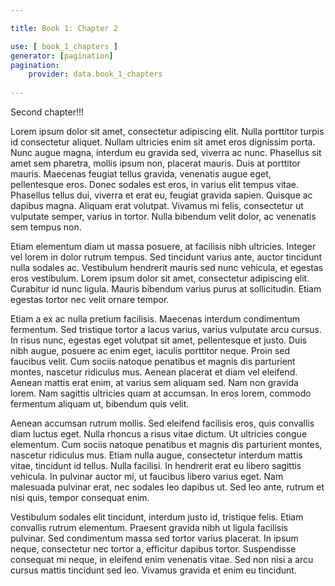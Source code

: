 ```yaml
---

title: Book 1: Chapter 2

use: [ book_1_chapters ]
generator: [pagination]
pagination:
    provider: data.book_1_chapters
    
---
```


Second chapter!!!

Lorem ipsum dolor sit amet, consectetur adipiscing elit. Nulla porttitor turpis id consectetur aliquet. Nullam ultricies enim sit amet eros dignissim porta. Nunc augue magna, interdum eu gravida sed, viverra ac nunc. Phasellus sit amet sem pharetra, mollis ipsum non, placerat mauris. Duis at porttitor mauris. Maecenas feugiat tellus gravida, venenatis augue eget, pellentesque eros. Donec sodales est eros, in varius elit tempus vitae. Phasellus tellus dui, viverra et erat eu, feugiat gravida sapien. Quisque ac dapibus magna. Aliquam erat volutpat. Vivamus mi felis, consectetur ut vulputate semper, varius in tortor. Nulla bibendum velit dolor, ac venenatis sem tempus non.

Etiam elementum diam ut massa posuere, at facilisis nibh ultricies. Integer vel lorem in dolor rutrum tempus. Sed tincidunt varius ante, auctor tincidunt nulla sodales ac. Vestibulum hendrerit mauris sed nunc vehicula, et egestas eros vestibulum. Lorem ipsum dolor sit amet, consectetur adipiscing elit. Curabitur id nunc ligula. Mauris bibendum varius purus at sollicitudin. Etiam egestas tortor nec velit ornare tempor.

Etiam a ex ac nulla pretium facilisis. Maecenas interdum condimentum fermentum. Sed tristique tortor a lacus varius, varius vulputate arcu cursus. In risus nunc, egestas eget volutpat sit amet, pellentesque et justo. Duis nibh augue, posuere ac enim eget, iaculis porttitor neque. Proin sed faucibus velit. Cum sociis natoque penatibus et magnis dis parturient montes, nascetur ridiculus mus. Aenean placerat et diam vel eleifend. Aenean mattis erat enim, at varius sem aliquam sed. Nam non gravida lorem. Nam sagittis ultricies quam at accumsan. In eros lorem, commodo fermentum aliquam ut, bibendum quis velit.

Aenean accumsan rutrum mollis. Sed eleifend facilisis eros, quis convallis diam luctus eget. Nulla rhoncus a risus vitae dictum. Ut ultricies congue elementum. Cum sociis natoque penatibus et magnis dis parturient montes, nascetur ridiculus mus. Etiam nulla augue, consectetur interdum mattis vitae, tincidunt id tellus. Nulla facilisi. In hendrerit erat eu libero sagittis vehicula. In pulvinar auctor mi, ut faucibus libero varius eget. Nam malesuada pulvinar erat, nec sodales leo dapibus ut. Sed leo ante, rutrum et nisi quis, tempor consequat enim.

Vestibulum sodales elit tincidunt, interdum justo id, tristique felis. Etiam convallis rutrum elementum. Praesent gravida nibh ut ligula facilisis pulvinar. Sed condimentum massa sed tortor varius placerat. In ipsum neque, consectetur nec tortor a, efficitur dapibus tortor. Suspendisse consequat mi neque, in eleifend enim venenatis vitae. Sed non nisi a arcu cursus mattis tincidunt sed leo. Vivamus gravida et enim eu tincidunt.
